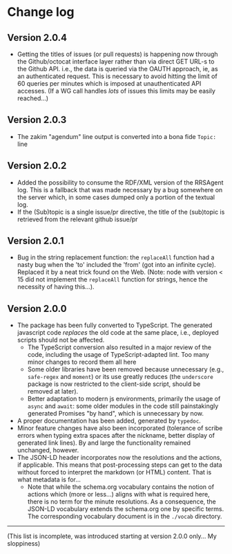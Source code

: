 # Change log

## Version 2.0.4

* Getting the titles of issues (or pull requests) is happening now through the Github/octocat interface layer rather than via direct GET URL-s to the Github API. i.e.,  the data is queried via the OAUTH approach, ie, as an authenticated request. This is necessary to avoid hitting the limit of 60 queries per minutes which is imposed at unauthenticated API accesses. (If a WG call handles _lots_ of issues this limits may be easily reached…)

## Version 2.0.3

* The zakim "agendum" line output is converted into a bona fide `Topic:` line

## Version 2.0.2

* Added the possibility to consume the RDF/XML version of the RRSAgent log. This is a fallback that was made necessary by a bug somewhere on the server which, in some cases dumped only a portion of the textual log.
* If the (Sub)topic is a single issue/pr directive, the title of the (sub)topic is retrieved from the relevant github issue/pr

## Version 2.0.1

* Bug in the string replacement function: the `replaceAll` function had a nasty bug when the 'to' included the 'from' (got into an infinite cycle). Replaced it by a neat trick found on the Web. (Note: node with version < 15 did not implement the `replaceAll` function for strings, hence the necessity of having this...).


## Version 2.0.0

* The package has been fully converted to TypeScript. The generated javascript code _replaces_ the old code at the same place, i.e., deployed scripts should not be affected.
  * The TypeScript conversion also resulted in a major review of the code, including the usage of TypeScript-adapted lint. Too many minor changes to record them all here
  * Some older libraries have been removed because unnecessary (e.g., `safe-regex` and `moment`) or its use greatly reduces (the `underscore` package is now restricted to the client-side script, should be removed at later).
  * Better adaptation to modern js environments, primarily the usage of `async` and `await`: some older modules in the code still painstakingly generated Promises "by hand", which is unnecessary by now.
* A proper documentation has been added, generated by `typedoc`.
* Minor feature changes have also been incorporated (tolerance of scribe errors when typing extra spaces after the nickname, better display of generated link lines). By and large the functionality remained unchanged, however.
* The JSON-LD header incorporates now the resolutions and the actions, if applicable. This means that post-processing steps can get to the data without forced to interpret the markdown (or HTML) content. That is what metadata is for…
  * Note that while the schema.org vocabulary contains the notion of actions which (more or less…) aligns with what is required here, there is no term for the minute resolutions. As a consequence, the JSON-LD vocabulary extends the schema.org one by specific terms. The corresponding vocabulary document is in the `./vocab` directory.


---

(This list is incomplete, was introduced starting at version 2.0.0 only… My sloppiness)
